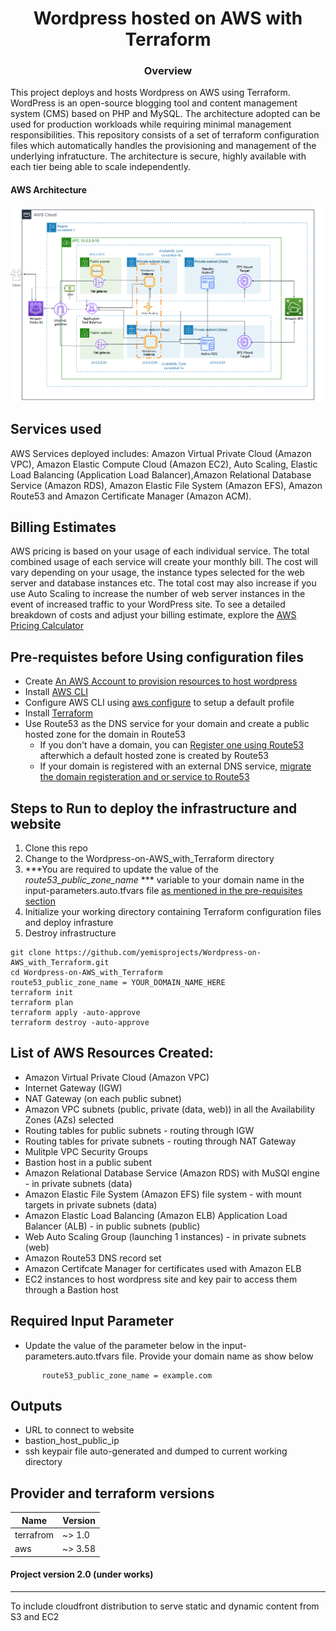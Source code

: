 <h1 align="center">Wordpress hosted on AWS with Terraform</h1>

<h3 align="center">Overview</h3>
This project deploys and hosts Wordpress on AWS using Terraform. WordPress is an open-source blogging tool and content management system (CMS) based on PHP and MySQL. The architecture adopted can be used for production workloads while requiring minimal management responsibilities. This repository consists of a set of terraform configuration files which automatically handles the provisioning and management of the underlying infratucture. The architecture is secure, highly available with each tier being able to scale independently.

#### AWS Architecture
![picture alt](https://github.com/yemisprojects/Wordpress-on-AWS_with_Terraform/blob/main/images/Architecture%20used%20for%20this%20project.PNG)

## Services used
AWS Services deployed includes: Amazon Virtual Private Cloud (Amazon VPC), Amazon Elastic Compute Cloud (Amazon EC2), Auto Scaling, Elastic Load Balancing (Application Load Balancer),Amazon Relational Database Service (Amazon RDS), Amazon Elastic File System (Amazon EFS), Amazon Route53 and Amazon Certificate Manager (Amazon ACM).

## Billing Estimates
AWS pricing is based on your usage of each individual service. The total combined usage of each service will create your monthly bill. The cost will vary depending on your usage, the instance types selected for the web server and database instances etc. The total cost may also increase if you use Auto Scaling to increase the number of web server instances in the event of increased traffic to your WordPress site. To see a detailed breakdown of costs and adjust your billing estimate, explore the [AWS Pricing Calculator](https://calculator.aws/#/)

## Pre-requistes before Using configuration files
* Create [An AWS Account to provision resources to host wordpress](https://portal.aws.amazon.com/gp/aws/developer/registration/index.html) 
* Install [AWS CLI](https://docs.aws.amazon.com/cli/latest/userguide/install-cliv2.html)
* Configure AWS CLI using [aws configure](https://docs.aws.amazon.com/cli/latest/userguide/cli-configure-quickstart.html) to setup a default profile  
* Install [Terraform](https://www.terraform.io/downloads.html)
* Use Route53 as the DNS service for your domain and create a public hosted zone for the domain in Route53
    * If you don't have a domain, you can [Register one using Route53](https://docs.aws.amazon.com/Route53/latest/DeveloperGuide/domain-register.html#domain-register-procedure)     afterwhich a default hosted zone is created by Route53
    * If your domain is registered with an external DNS service, [migrate the domain registeration and or service to Route53](https://docs.aws.amazon.com/Route53/latest/DeveloperGuide/migrate-dns-domain-inactive.html)

## Steps to Run to deploy the infrastructure and website
1. Clone this repo
2. Change to the Wordpress-on-AWS_with_Terraform directory
3. ***You are required to update the value of the _route53_public_zone_name_ *** variable to your domain name in the input-parameters.auto.tfvars file [as mentioned in the pre-requisites section](https://github.com/yemisprojects/Wordpress-on-AWS_with_Terraform#pre-requistes-before-using-configuration-files)
4. Initialize your working directory containing Terraform configuration files and deploy infrasture
5. Destroy infrastructure 
```
git clone https://github.com/yemisprojects/Wordpress-on-AWS_with_Terraform.git
cd Wordpress-on-AWS_with_Terraform
route53_public_zone_name = YOUR_DOMAIN_NAME_HERE
terraform init
terraform plan
terraform apply -auto-approve
terraform destroy -auto-approve
```

## List of AWS Resources Created:
- Amazon Virtual Private Cloud (Amazon VPC)
- Internet Gateway (IGW)
- NAT Gateway (on each public subnet)
- Amazon VPC subnets (public, private (data, web)) in all the Availability Zones (AZs) selected
- Routing tables for public subnets - routing through IGW
- Routing tables for private subnets - routing through NAT Gateway
- Mulitple VPC Security Groups
- Bastion host in a public subent 
- Amazon Relational Database Service (Amazon RDS) with MuSQl engine - in private subnets (data)
- Amazon Elastic File System (Amazon EFS) file system - with mount targets in private subnets (data) 
- Amazon Elastic Load Balancing (Amazon ELB) Application Load Balancer (ALB) - in public subnets (public)
- Web Auto Scaling Group (launching 1 instances) - in private subnets (web)
- Amazon Route53 DNS record set
- Amazon Certifcate Manager for certificates used with Amazon ELB
- EC2 instances to host wordpress site and key pair to access them through a Bastion host 

## Required Input Parameter
 - Update the value of the parameter below in the input-parameters.auto.tfvars file. Provide your domain name as show below
```
       route53_public_zone_name = example.com
```

## Outputs
- URL to connect to website
- bastion_host_public_ip
- ssh keypair file auto-generated and dumped to current working directory

## Provider and terraform versions
| Name  |Version |
| ------------- | ------------- |
| terrafrom  | ~> 1.0  |
| aws  | ~> 3.58  |


#### Project version 2.0 (under works)
---------------------------------------
To include cloudfront distribution to serve static and dynamic content from S3 and EC2